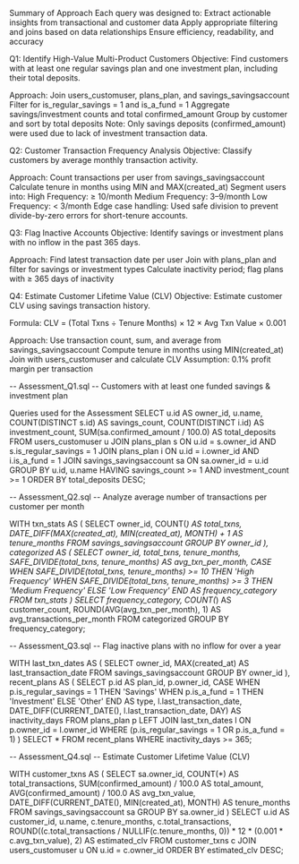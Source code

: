 Summary of Approach
Each query was designed to:
Extract actionable insights from transactional and customer data
Apply appropriate filtering and joins based on data relationships
Ensure efficiency, readability, and accuracy

Q1: Identify High-Value Multi-Product Customers
Objective:
Find customers with at least one regular savings plan and one investment plan, including their total deposits.

Approach:
Join users_customuser, plans_plan, and savings_savingsaccount
Filter for is_regular_savings = 1 and is_a_fund = 1
Aggregate savings/investment counts and total confirmed_amount
Group by customer and sort by total deposits
Note: Only savings deposits (confirmed_amount) were used due to lack of investment transaction data.

Q2: Customer Transaction Frequency Analysis
Objective:
Classify customers by average monthly transaction activity.

Approach:
Count transactions per user from savings_savingsaccount
Calculate tenure in months using MIN and MAX(created_at)
Segment users into:
High Frequency: ≥ 10/month
Medium Frequency: 3–9/month
Low Frequency: < 3/month
Edge case handling: Used safe division to prevent divide-by-zero errors for short-tenure accounts.

Q3: Flag Inactive Accounts
Objective:
Identify savings or investment plans with no inflow in the past 365 days.

Approach:
Find latest transaction date per user
Join with plans_plan and filter for savings or investment types
Calculate inactivity period; flag plans with ≥ 365 days of inactivity

Q4: Estimate Customer Lifetime Value (CLV)
Objective:
Estimate customer CLV using savings transaction history.

Formula:
CLV = (Total Txns ÷ Tenure Months) × 12 × Avg Txn Value × 0.001

Approach:
Use transaction count, sum, and average from savings_savingsaccount
Compute tenure in months using MIN(created_at)
Join with users_customuser and calculate CLV
Assumption: 0.1% profit margin per transaction

-- Assessment_Q1.sql
-- Customers with at least one funded savings & investment plan

Queries used for the Assessment
SELECT
  u.id AS owner_id,
  u.name,
  COUNT(DISTINCT s.id) AS savings_count,
  COUNT(DISTINCT i.id) AS investment_count,
  SUM(sa.confirmed_amount / 100.0) AS total_deposits
FROM users_customuser u
JOIN plans_plan s ON u.id = s.owner_id AND s.is_regular_savings = 1
JOIN plans_plan i ON u.id = i.owner_id AND i.is_a_fund = 1
JOIN savings_savingsaccount sa ON sa.owner_id = u.id
GROUP BY u.id, u.name
HAVING savings_count >= 1 AND investment_count >= 1
ORDER BY total_deposits DESC;

-- Assessment_Q2.sql
-- Analyze average number of transactions per customer per month

WITH txn_stats AS (
  SELECT
    owner_id,
    COUNT(*) AS total_txns,
    DATE_DIFF(MAX(created_at), MIN(created_at), MONTH) + 1 AS tenure_months
  FROM savings_savingsaccount
  GROUP BY owner_id
),
categorized AS (
  SELECT
    owner_id,
    total_txns,
    tenure_months,
    SAFE_DIVIDE(total_txns, tenure_months) AS avg_txn_per_month,
    CASE
      WHEN SAFE_DIVIDE(total_txns, tenure_months) >= 10 THEN 'High Frequency'
      WHEN SAFE_DIVIDE(total_txns, tenure_months) >= 3 THEN 'Medium Frequency'
      ELSE 'Low Frequency'
    END AS frequency_category
  FROM txn_stats
)
SELECT
  frequency_category,
  COUNT(*) AS customer_count,
  ROUND(AVG(avg_txn_per_month), 1) AS avg_transactions_per_month
FROM categorized
GROUP BY frequency_category;

-- Assessment_Q3.sql
-- Flag inactive plans with no inflow for over a year

WITH last_txn_dates AS (
  SELECT
    owner_id,
    MAX(created_at) AS last_transaction_date
  FROM savings_savingsaccount
  GROUP BY owner_id
),
recent_plans AS (
  SELECT
    p.id AS plan_id,
    p.owner_id,
    CASE 
      WHEN p.is_regular_savings = 1 THEN 'Savings'
      WHEN p.is_a_fund = 1 THEN 'Investment'
      ELSE 'Other'
    END AS type,
    l.last_transaction_date,
    DATE_DIFF(CURRENT_DATE(), l.last_transaction_date, DAY) AS inactivity_days
  FROM plans_plan p
  LEFT JOIN last_txn_dates l ON p.owner_id = l.owner_id
  WHERE (p.is_regular_savings = 1 OR p.is_a_fund = 1)
)
SELECT *
FROM recent_plans
WHERE inactivity_days >= 365;

-- Assessment_Q4.sql
-- Estimate Customer Lifetime Value (CLV)

WITH customer_txns AS (
  SELECT
    sa.owner_id,
    COUNT(*) AS total_transactions,
    SUM(confirmed_amount) / 100.0 AS total_amount,
    AVG(confirmed_amount) / 100.0 AS avg_txn_value,
    DATE_DIFF(CURRENT_DATE(), MIN(created_at), MONTH) AS tenure_months
  FROM savings_savingsaccount sa
  GROUP BY sa.owner_id
)
SELECT
  u.id AS customer_id,
  u.name,
  c.tenure_months,
  c.total_transactions,
  ROUND((c.total_transactions / NULLIF(c.tenure_months, 0)) * 12 * (0.001 * c.avg_txn_value), 2) AS estimated_clv
FROM customer_txns c
JOIN users_customuser u ON u.id = c.owner_id
ORDER BY estimated_clv DESC;
